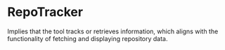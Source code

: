 # RepoTracker
Implies that the tool tracks or retrieves information, which aligns with the functionality of fetching and displaying repository data.
